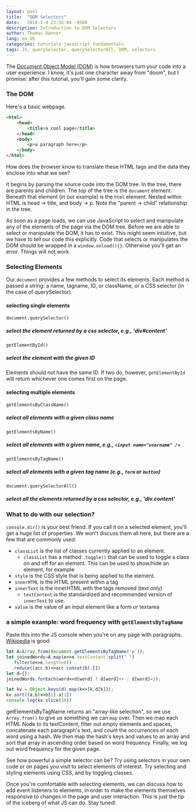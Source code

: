```yaml
---
layout: post
title:  "DOM Selectors"
date:   2018-1-4 23:56:04 -0500
description: Introduction to DOM Selectors
author: Thomas Danner
lang: en_US
categories: tutorials javascript fundamentals
tags: JS, querySelector, querySelectorAll, DOM, selectors
---
```


The [Document Object Model (DOM)](https://en.wikipedia.org/wiki/Document_Object_Model) is how browsers turn your code into a user experience. I know, it's just one character away from "doom", but I promise: after this tutorial, you'll gain some clarity.

### The DOM

Here's a basic webpage.

```HTML
<html>
    <head>
        <title>a cool page</title>
    </head>
    <body>
        <p>a paragraph here</p>
    </body>
</html>
```

How does the browser know to translate these HTML tags and the data they enclose into what we see?

It begins by parsing the source code into the DOM tree. In the tree, there are parents and children. The top of the tree is the `document` element. Beneath that element (in our example) is the `html` element. Nested within HTML is head -> title, and body -> p. Note the "parent -> child" relationship in the tree.

As soon as a page loads, we can use JavaScript to select and manipulate any of the elements of the page via the DOM tree. Before we are able to select or manipulate the DOM, it has to exist. This might seem intuitive, but we have to tell our code this explicitly. Code that selects or manipulates the DOM should be wrapped in a `window.onload(){}`. Otherwise you'll get an error. Things will not work.

### Selecting Elements

Our `document` provides a few methods to select its elements. Each method is passed a string: a name, tagname, ID, or className, or a CSS selector (in the case of querySelector).

#### selecting single elements

`document.querySelector()`
##### select the element returned by a css selector, e.g., 'div#content'

`getElementById()`
##### select the element with the given ID

Elements should not have the same ID. If two do, however, `getElementById` will return whichever one comes first on the page.

#### selecting multiple elements

`getElementsByClassName()`
##### select all elements with a given class name

`getElementsByName()`
##### select all elements with a given name, e.g., `<input name="username" />`

`getElementsByTagName()`
##### select all elements with a given tag name (e.g., `form` or `button`)

`document.querySelectorAll()`
##### select all the elements returned by a css selector, e.g., 'div.content'

### What to do with our selection?

`console.dir()` is your best friend. If you call it on a selected element, you'll get a huge list of properties. We won't discuss them all here, but there are a few that are commonly used:

* `classList` is the list of classes currently applied to an element.
  * `classList` has a method `.toggle()` that can be used to toggle a class on and off for an element. This can be used to show/hide an element, for example
* `style` is the CSS style that is being applied to the element.
* `innerHTML` is the HTML present within a tag
* `innerText` is the innerHTML with the tags removed (text only)
  * `textContent` is the standardized and recommended version of `innerText` to use.
* `value` is the value of an input element like a form or textarea

### a simple example: word frequency with `getElementsByTagName`

Paste this into the JS console when you're on any page with paragraphs. [Wikipedia](https://en.wikipedia.org/wiki/HTML) is good:

```javascript
let A=Array.from(document.getElementsByTagName('p'));
let joinedWords=A.map(e=>e.textContent.split(" ")
  .filter(e=>e.length>0))
  .reduce((acc,b)=>acc.concat(b),[])
let d={};
joinedWords.forEach(word=>d[word] ? d[word]++ : d[word]=1);

let kv = Object.keys(d).map(k=>[k,d[k]]);
kv.sort((a,b)=>b[1]-a[1])
console.log(kv.slice(10))
```

getElementsByTagName returns an "array-like selection", so we use `Array.from()` to give us something we can `map` over. Then we map each HTML Node to its textContent, filter out empty elements and spaces, concatenate each paragraph's text, and count the occurrences of each word using a hash. We then map the hash's keys and values to an array and sort that array in ascending order based on word frequency. Finally, we log out word frequency for the given page.

See how powerful a simple selector can be? Try using selectors in your own code or on pages you visit to select elements of interest. Try selecting and styling elements using CSS, and by toggling classes.

Once you're comfortable with selecting elements, we can discuss how to add event listeners to elements, in order to make the elements themselves responsive to changes in the page and user interaction. This is just the tip of the iceberg of what JS can do. Stay tuned!
